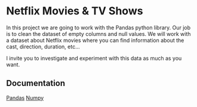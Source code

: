 
# Netflix Movies & TV Shows
In this project we are going to work with the Pandas python library. Our job is to clean the dataset of empty columns and null values. 
We will work with a dataset about Netflix movies where you can find information about the cast, direction, duration, etc...

I invite you to investigate and experiment with this data as much as you want.


## Documentation

[Pandas](https://pandas.pydata.org/)
[Numpy](https://numpy.org/)


